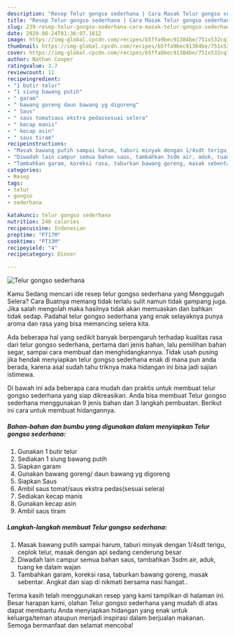 ```yaml
---
description: "Resep Telur gongso sederhana | Cara Masak Telur gongso sederhana Yang Enak Dan Lezat"
title: "Resep Telur gongso sederhana | Cara Masak Telur gongso sederhana Yang Enak Dan Lezat"
slug: 239-resep-telur-gongso-sederhana-cara-masak-telur-gongso-sederhana-yang-enak-dan-lezat
date: 2020-08-24T01:36:07.181Z
image: https://img-global.cpcdn.com/recipes/b5ffa9bec91384be/751x532cq70/telur-gongso-sederhana-foto-resep-utama.jpg
thumbnail: https://img-global.cpcdn.com/recipes/b5ffa9bec91384be/751x532cq70/telur-gongso-sederhana-foto-resep-utama.jpg
cover: https://img-global.cpcdn.com/recipes/b5ffa9bec91384be/751x532cq70/telur-gongso-sederhana-foto-resep-utama.jpg
author: Nathan Cooper
ratingvalue: 3.7
reviewcount: 11
recipeingredient:
- "1 butir telur"
- "1 siung bawang putih"
- " garam"
- " bawang goreng daun bawang yg digoreng"
- " Saus"
- " saus tomatsaus ekstra pedassesuai selera"
- " kecap manis"
- " kecap asin"
- " saus tiram"
recipeinstructions:
- "Masak bawang putih sampai harum, taburi minyak dengan 1/4sdt terigu, ceplok telur, masak dengan api sedang cenderung besar"
- "Diwadah lain campur semua bahan saus, tambahkan 3sdm air, aduk, tuang ke dalam wajan"
- "Tambahkan garam, koreksi rasa, taburkan bawang goreng, masak sebentar. Angkat dan siap di nikmati bersama nasi hangat.."
categories:
- Resep
tags:
- telur
- gongso
- sederhana

katakunci: telur gongso sederhana 
nutrition: 248 calories
recipecuisine: Indonesian
preptime: "PT17M"
cooktime: "PT33M"
recipeyield: "4"
recipecategory: Dinner

---
```



![Telur gongso sederhana](https://img-global.cpcdn.com/recipes/b5ffa9bec91384be/751x532cq70/telur-gongso-sederhana-foto-resep-utama.jpg)

Kamu Sedang mencari ide resep telur gongso sederhana yang Menggugah Selera? Cara Buatnya memang tidak terlalu sulit namun tidak gampang juga. Jika salah mengolah maka hasilnya tidak akan memuaskan dan bahkan tidak sedap. Padahal telur gongso sederhana yang enak selayaknya punya aroma dan rasa yang bisa memancing selera kita.

Ada beberapa hal yang sedikit banyak berpengaruh terhadap kualitas rasa dari telur gongso sederhana, pertama dari jenis bahan, lalu pemilihan bahan segar, sampai cara membuat dan menghidangkannya. Tidak usah pusing jika hendak menyiapkan telur gongso sederhana enak di mana pun anda berada, karena asal sudah tahu triknya maka hidangan ini bisa jadi sajian istimewa.




Di bawah ini ada beberapa cara mudah dan praktis untuk membuat telur gongso sederhana yang siap dikreasikan. Anda bisa membuat Telur gongso sederhana menggunakan 9 jenis bahan dan 3 langkah pembuatan. Berikut ini cara untuk membuat hidangannya.

<!--inarticleads1-->

##### Bahan-bahan dan bumbu yang digunakan dalam menyiapkan Telur gongso sederhana:

1. Gunakan 1 butir telur
1. Sediakan 1 siung bawang putih
1. Siapkan  garam
1. Gunakan  bawang goreng/ daun bawang yg digoreng
1. Siapkan  Saus
1. Ambil  saus tomat/saus ekstra pedas(sesuai selera)
1. Sediakan  kecap manis
1. Gunakan  kecap asin
1. Ambil  saus tiram




<!--inarticleads2-->

##### Langkah-langkah membuat Telur gongso sederhana:

1. Masak bawang putih sampai harum, taburi minyak dengan 1/4sdt terigu, ceplok telur, masak dengan api sedang cenderung besar
1. Diwadah lain campur semua bahan saus, tambahkan 3sdm air, aduk, tuang ke dalam wajan
1. Tambahkan garam, koreksi rasa, taburkan bawang goreng, masak sebentar. Angkat dan siap di nikmati bersama nasi hangat..




Terima kasih telah menggunakan resep yang kami tampilkan di halaman ini. Besar harapan kami, olahan Telur gongso sederhana yang mudah di atas dapat membantu Anda menyiapkan hidangan yang enak untuk keluarga/teman ataupun menjadi inspirasi dalam berjualan makanan. Semoga bermanfaat dan selamat mencoba!
